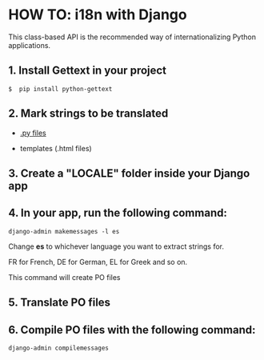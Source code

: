 # HOW TO: i18n with Django

This class-based API is the recommended way of internationalizing Python applications. 

## 1. Install Gettext in your project

```
$  pip install python-gettext
```
## 2. Mark strings to be translated

- [\.py files](/assets/python/gettext/README.md)
 
- templates (\.html files)

## 3. Create a "LOCALE" **folder** inside your Django **app**

## 4. In your **app**, run the following command: 
``` Console
django-admin makemessages -l es
```
Change **es** to whichever language you want to extract strings for.

FR for French, DE for German, EL for Greek and so on.

This command will create PO files

## 5. Translate PO files

## 6. Compile PO files with the following command:
``` Console
django-admin compilemessages
```








<!-- 






<img src="https://github.com/agomezmartin/regexl10n/blob/main/assets/images/gettext_folder_structure_3.png">




<img src="https://github.com/agomezmartin/regexl10n/blob/main/assets/images/gettext_folder_structure_3.png">

<img src="https://github.com/agomezmartin/regexl10n/blob/main/assets/images/gettext_folder_structure.png">

<img src="https://github.com/agomezmartin/regexl10n/blob/main/assets/images/gettext_folder_structure.png">


This entry has been summarized from [Phrase](https://phrase.com/blog/posts/translate-python-gnu-gettext/)

-->
